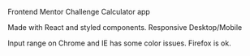 Frontend Mentor Challenge Calculator app




Made with React and styled components.
Responsive Desktop/Mobile 


Input range on Chrome and IE has some color issues. Firefox is ok.
